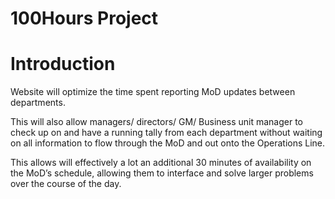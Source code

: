 # 100Hours Project
# Introduction
Website will optimize the time spent reporting MoD updates between departments.

This will also allow managers/ directors/ GM/ Business unit manager to check up on and have a running tally from each department without waiting on all information to flow through the MoD and out onto the Operations Line.

This allows will effectively a lot an additional 30 minutes of availability on the MoD’s schedule, allowing them to interface and solve larger problems over the course of the day.
